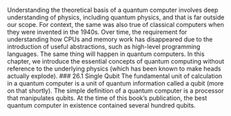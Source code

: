 Understanding the theoretical basis of a quantum computer involves deep understanding of physics, including quantum physics, and that is far outside our scope. For context, the same was also true of classical computers when they were invented in the 1940s. Over time, the requirement for understanding how CPUs and memory work has disappeared due to the introduction of useful abstractions, such as high-level programming languages. The same thing will happen in quantum computers. In this chapter, we introduce the essential concepts of quantum computing without reference to the underlying physics (which has been known to make heads actually explode). ### 26.1 Single Qubit The fundamental unit of calculation in a quantum computer is a unit of quantum information called a qubit (more on that shortly). The simple definition of a quantum computer is a processor that manipulates qubits. At the time of this book’s publication, the best quantum computer in existence contained several hundred qubits.